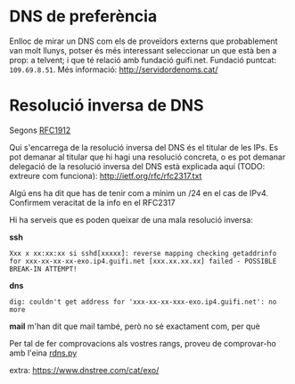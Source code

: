 # DNS de preferència

Enlloc de mirar un DNS com els de proveïdors externs que probablement van molt llunys, potser és més interessant seleccionar un que està ben a prop: a telvent; i que té relació amb fundació guifi.net. Fundació puntcat: `109.69.8.51`. Més informació: http://servidordenoms.cat/

# Resolució inversa de DNS

Segons [RFC1912](https://www.ietf.org/rfc/rfc1912.txt)

Qui s'encarrega de la resolució inversa del DNS és el titular de les IPs. Es pot demanar al titular que hi hagi una resolució concreta, o es pot demanar delegació de la resolució inversa del DNS està explicada aquí (TODO: extreure com funciona): http://ietf.org/rfc/rfc2317.txt

Algú ens ha dit que has de tenir com a mínim un /24 en el cas de IPv4. Confirmem veracitat de la info en el RFC2317

Hi ha serveis que es poden queixar de una mala resolució inversa:

**ssh**

`Xxx x xx:xx:xx si sshd[xxxxx]: reverse mapping checking getaddrinfo for xxx-xx-xx-xx-exo.ip4.guifi.net [xxx.xx.xx.xx] failed - POSSIBLE BREAK-IN ATTEMPT!`

**dns**

`dig: couldn't get address for 'xxx-xx-xx-xxx-exo.ip4.guifi.net': no more`

**mail** m'han dit que mail també, però no sé exactament com, per què

Per tal de fer comprovacions als vostres rangs, proveu de comprovar-ho amb l'eina [rdns.py](https://github.com/guifi-exo/doc/blob/master/knowledge/rdns.py)

extra: https://www.dnstree.com/cat/exo/
